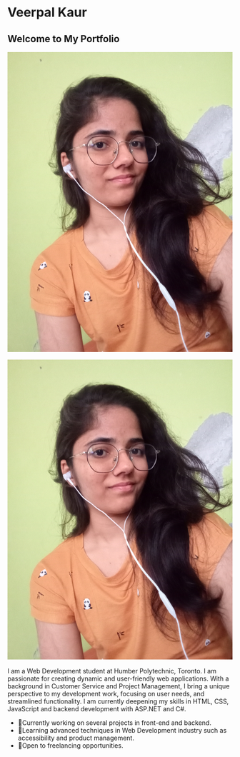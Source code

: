 # Veerpal Kaur

## Welcome to My Portfolio

![Veerpal Kaur profile photo](./images/profile.jpg "My profile photo")

<img src="./images/profile.jpg" alt="Veerpal Kaur profile photo">

I am a Web Development student at Humber Polytechnic, Toronto. I am passionate for creating dynamic and user-friendly web applications. With a background in Customer Service and Project Management, I bring a unique perspective to my development work, focusing on user needs, and streamlined functionality. I am currently deepening my skills in HTML, CSS, JavaScript and backend development with ASP.NET and C#.

- 🔭Currently working on several projects in front-end and backend.
- 🌿Learning advanced techniques in Web Development industry such as accessibility and product management.
- 💼Open to freelancing opportunities.
